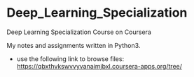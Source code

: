 # Deep_Learning_Specialization
Deep Learning Specialization Course on Coursera

My notes and assignments written in Python3.

- use the following link to browse files:
https://qbxthvkswvvyvanaimjbxl.coursera-apps.org/tree/ 
